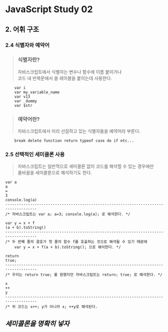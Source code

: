 # JavaScript Study 02

## 2. 어휘 구조  
### 2.4 식별자와 예약어
> ### 식별자란?  
> 자바스크립트에서 식별자는 변수나 함수에 이름 붙이거나  
> 코드 내 반복문에서 쓸 레이블을 붙이는데 사용한다.
```
    var i 
    var my_variable_name
    var v13
    var _dummy
    var $str
```
> ### 예약어란?  
> 자바스크립트에서 미리 선점하고 있는 식별자들을 예약어라 부른다.
```
    break delete function return typeof case do if etc...
```
### 2.5 선택적인 세미클론 사용

> 자바스크립트는 일반적으로 세미콜론 없이 코드를 해석할 수 있는 경우에만  
> 줄바꿈을 세미콜론으로 해석하기도 한다.

```
var a
a
=
3
console.log(a)
------------------------------------------------------------------------------------
/* 자바스크립트는 var a; a=3; console.log(a); 로 해석한다. */
```

```
var y = x + f
(a + b).toString()
------------------------------------------------------------------------------------
/* 두 번째 줄의 괄호가 첫 줄의 함수 f를 호출하는 것으로 해석될 수 있기 때문에
    var y = x + f(a + b).toString(); 으로 해석한다. */
```

```
return 
true;
------------------------------------------------------------------------------------
/* 우리는 return true; 를 원했지만 자바스크립트는 return; true; 로 해석한다. */
```

```
x
++
y
------------------------------------------------------------------------------------
/* 위 코드는 x++; y가 아니라 x; ++y로 해석된다.
```
## *세미콜론을 명확히 넣자*